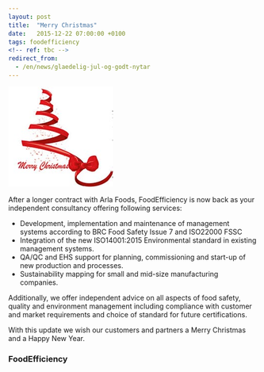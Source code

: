 ```yaml
---
layout: post
title:  "Merry Christmas"
date:   2015-12-22 07:00:00 +0100
tags: foodefficiency
<!-- ref: tbc -->
redirect_from:
  - /en/news/glaedelig-jul-og-godt-nytar
---
```


![Merry Christmas][1]

After a longer contract with Arla Foods, FoodEfficiency is now back as your independent consultancy offering following services:

* Development, implementation and maintenance of management systems according to BRC Food Safety Issue 7 and ISO22000 FSSC
* Integration of the new ISO14001:2015 Environmental standard in existing management systems.
* QA/QC and EHS support for planning, commissioning and start-up of new production and processes.
* Sustainability mapping for small and mid-size manufacturing companies. 

Additionally, we offer independent advice on all aspects of food safety, quality and environment management including compliance with customer and market requirements and choice of standard for future certifications.

With this update we wish our customers and partners a Merry Christmas and a Happy New Year.

### FoodEfficiency

[1]: /assets/images/Merry%20Christmas.png "Merry Christmas"
